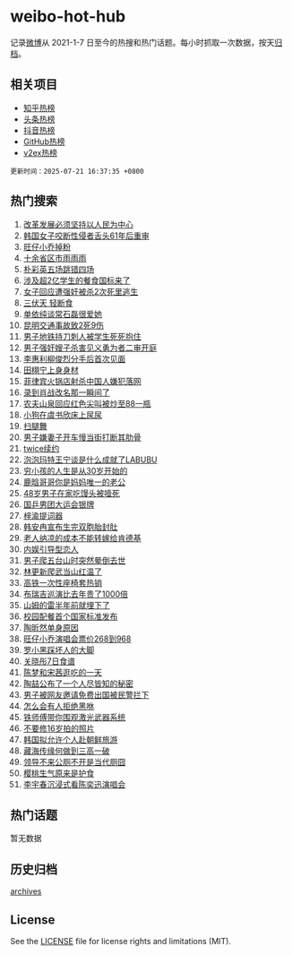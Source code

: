 # weibo-hot-hub

记录[微博](https://www.weibo.com)从 2021-1-7 日至今的热搜和热门话题。每小时抓取一次数据，按天[归档](archives)。

## 相关项目

- [知乎热榜](https://github.com/snaildev/zhihu-hot-hub)
- [头条热榜](https://github.com/snaildev/toutiao-hot-hub)
- [抖音热榜](https://github.com/snaildev/douyin-hot-hub)
- [GitHub热榜](https://github.com/snaildev/github-hot-hub)
- [v2ex热榜](https://github.com/snaildev/v2ex-hot-hub)


`更新时间：2025-07-21 16:37:35 +0800`

## 热门搜索

1. [改革发展必须坚持以人民为中心](https://m.weibo.cn/search?containerid=100103type%3D1%26t%3D10%26q%3D%23%E6%94%B9%E9%9D%A9%E5%8F%91%E5%B1%95%E5%BF%85%E9%A1%BB%E5%9D%9A%E6%8C%81%E4%BB%A5%E4%BA%BA%E6%B0%91%E4%B8%BA%E4%B8%AD%E5%BF%83%23&stream_entry_id=51&isnewpage=1&extparam=seat%3D1%26stream_entry_id%3D51%26c_type%3D51%26pos%3D0%26cate%3D10103%26q%3D%2523%25E6%2594%25B9%25E9%259D%25A9%25E5%258F%2591%25E5%25B1%2595%25E5%25BF%2585%25E9%25A1%25BB%25E5%259D%259A%25E6%258C%2581%25E4%25BB%25A5%25E4%25BA%25BA%25E6%25B0%2591%25E4%25B8%25BA%25E4%25B8%25AD%25E5%25BF%2583%2523%26filter_type%3Drealtimehot%26dgr%3D0%26display_time%3D1753087053%26pre_seqid%3D1753087053714011858369)
1. [韩国女子咬断性侵者舌头61年后重审](https://m.weibo.cn/search?containerid=100103type%3D1%26t%3D10%26q%3D%23%E9%9F%A9%E5%9B%BD%E5%A5%B3%E5%AD%90%E5%92%AC%E6%96%AD%E6%80%A7%E4%BE%B5%E8%80%85%E8%88%8C%E5%A4%B461%E5%B9%B4%E5%90%8E%E9%87%8D%E5%AE%A1%23&stream_entry_id=31&isnewpage=1&extparam=seat%3D1%26stream_entry_id%3D31%26band_rank%3D1%26flag%3D0%26filter_type%3Drealtimehot%26lcate%3D5001%26pos%3D0%26c_type%3D31%26cate%3D5001%26q%3D%2523%25E9%259F%25A9%25E5%259B%25BD%25E5%25A5%25B3%25E5%25AD%2590%25E5%2592%25AC%25E6%2596%25AD%25E6%2580%25A7%25E4%25BE%25B5%25E8%2580%2585%25E8%2588%258C%25E5%25A4%25B461%25E5%25B9%25B4%25E5%2590%258E%25E9%2587%258D%25E5%25AE%25A1%2523%26realpos%3D1%26dgr%3D0%26display_time%3D1753087053%26pre_seqid%3D1753087053714011858369)
1. [旺仔小乔掉粉](https://m.weibo.cn/search?containerid=100103type%3D1%26t%3D10%26q%3D%23%E6%97%BA%E4%BB%94%E5%B0%8F%E4%B9%94%E6%8E%89%E7%B2%89%23&stream_entry_id=31&isnewpage=1&extparam=seat%3D1%26stream_entry_id%3D31%26band_rank%3D2%26flag%3D1%26filter_type%3Drealtimehot%26lcate%3D5001%26pos%3D1%26c_type%3D31%26cate%3D5001%26q%3D%2523%25E6%2597%25BA%25E4%25BB%2594%25E5%25B0%258F%25E4%25B9%2594%25E6%258E%2589%25E7%25B2%2589%2523%26realpos%3D2%26dgr%3D0%26display_time%3D1753087053%26pre_seqid%3D1753087053714011858369)
1. [十余省区市雨雨雨](https://m.weibo.cn/search?containerid=100103type%3D1%26t%3D10%26q%3D%23%E5%8D%81%E4%BD%99%E7%9C%81%E5%8C%BA%E5%B8%82%E9%9B%A8%E9%9B%A8%E9%9B%A8%23&stream_entry_id=31&isnewpage=1&extparam=seat%3D1%26stream_entry_id%3D31%26band_rank%3D3%26flag%3D0%26filter_type%3Drealtimehot%26lcate%3D5001%26pos%3D2%26c_type%3D31%26cate%3D5001%26q%3D%2523%25E5%258D%2581%25E4%25BD%2599%25E7%259C%2581%25E5%258C%25BA%25E5%25B8%2582%25E9%259B%25A8%25E9%259B%25A8%25E9%259B%25A8%2523%26realpos%3D3%26dgr%3D0%26display_time%3D1753087053%26pre_seqid%3D1753087053714011858369)
1. [朴彩英五场跳错四场](https://m.weibo.cn/search?containerid=100103type%3D1%26t%3D10%26q%3D%E6%9C%B4%E5%BD%A9%E8%8B%B1%E4%BA%94%E5%9C%BA%E8%B7%B3%E9%94%99%E5%9B%9B%E5%9C%BA&stream_entry_id=31&isnewpage=1&extparam=seat%3D1%26stream_entry_id%3D31%26band_rank%3D4%26flag%3D1%26filter_type%3Drealtimehot%26lcate%3D5001%26pos%3D3%26c_type%3D31%26cate%3D5001%26q%3D%25E6%259C%25B4%25E5%25BD%25A9%25E8%258B%25B1%25E4%25BA%2594%25E5%259C%25BA%25E8%25B7%25B3%25E9%2594%2599%25E5%259B%259B%25E5%259C%25BA%26realpos%3D4%26dgr%3D0%26display_time%3D1753087053%26pre_seqid%3D1753087053714011858369)
1. [涉及超2亿学生的餐食国标来了](https://m.weibo.cn/search?containerid=100103type%3D1%26t%3D10%26q%3D%23%E6%B6%89%E5%8F%8A%E8%B6%852%E4%BA%BF%E5%AD%A6%E7%94%9F%E7%9A%84%E9%A4%90%E9%A3%9F%E5%9B%BD%E6%A0%87%E6%9D%A5%E4%BA%86%23&stream_entry_id=31&isnewpage=1&extparam=seat%3D1%26stream_entry_id%3D31%26band_rank%3D5%26flag%3D1%26filter_type%3Drealtimehot%26lcate%3D5001%26pos%3D4%26c_type%3D31%26cate%3D5001%26q%3D%2523%25E6%25B6%2589%25E5%258F%258A%25E8%25B6%25852%25E4%25BA%25BF%25E5%25AD%25A6%25E7%2594%259F%25E7%259A%2584%25E9%25A4%2590%25E9%25A3%259F%25E5%259B%25BD%25E6%25A0%2587%25E6%259D%25A5%25E4%25BA%2586%2523%26realpos%3D5%26dgr%3D0%26display_time%3D1753087053%26pre_seqid%3D1753087053714011858369)
1. [女子回应遭强奸被杀2次死里逃生](https://m.weibo.cn/search?containerid=100103type%3D1%26t%3D10%26q%3D%23%E5%A5%B3%E5%AD%90%E5%9B%9E%E5%BA%94%E9%81%AD%E5%BC%BA%E5%A5%B8%E8%A2%AB%E6%9D%802%E6%AC%A1%E6%AD%BB%E9%87%8C%E9%80%83%E7%94%9F%23&stream_entry_id=31&isnewpage=1&extparam=seat%3D1%26stream_entry_id%3D31%26band_rank%3D6%26flag%3D2%26filter_type%3Drealtimehot%26lcate%3D5001%26pos%3D5%26c_type%3D31%26cate%3D5001%26q%3D%2523%25E5%25A5%25B3%25E5%25AD%2590%25E5%259B%259E%25E5%25BA%2594%25E9%2581%25AD%25E5%25BC%25BA%25E5%25A5%25B8%25E8%25A2%25AB%25E6%259D%25802%25E6%25AC%25A1%25E6%25AD%25BB%25E9%2587%258C%25E9%2580%2583%25E7%2594%259F%2523%26realpos%3D6%26dgr%3D0%26display_time%3D1753087053%26pre_seqid%3D1753087053714011858369)
1. [三伏天 轻断食](https://m.weibo.cn/search?containerid=100103type%3D1%26t%3D10%26q%3D%E4%B8%89%E4%BC%8F%E5%A4%A9+%E8%BD%BB%E6%96%AD%E9%A3%9F&stream_entry_id=31&isnewpage=1&extparam=seat%3D1%26stream_entry_id%3D31%26band_rank%3D7%26flag%3D0%26filter_type%3Drealtimehot%26lcate%3D5001%26pos%3D6%26c_type%3D31%26cate%3D5001%26q%3D%25E4%25B8%2589%25E4%25BC%258F%25E5%25A4%25A9%2520%25E8%25BD%25BB%25E6%2596%25AD%25E9%25A3%259F%26realpos%3D7%26dgr%3D0%26display_time%3D1753087053%26pre_seqid%3D1753087053714011858369)
1. [单依纯谈常石磊很爱她](https://m.weibo.cn/search?containerid=100103type%3D1%26t%3D10%26q%3D%23%E5%8D%95%E4%BE%9D%E7%BA%AF%E8%B0%88%E5%B8%B8%E7%9F%B3%E7%A3%8A%E5%BE%88%E7%88%B1%E5%A5%B9%23&stream_entry_id=31&isnewpage=1&extparam=seat%3D1%26stream_entry_id%3D31%26band_rank%3D8%26flag%3D1%26filter_type%3Drealtimehot%26lcate%3D5001%26pos%3D7%26c_type%3D31%26cate%3D5001%26q%3D%2523%25E5%258D%2595%25E4%25BE%259D%25E7%25BA%25AF%25E8%25B0%2588%25E5%25B8%25B8%25E7%259F%25B3%25E7%25A3%258A%25E5%25BE%2588%25E7%2588%25B1%25E5%25A5%25B9%2523%26realpos%3D8%26dgr%3D0%26display_time%3D1753087053%26pre_seqid%3D1753087053714011858369)
1. [昆明交通事故致2死9伤](https://m.weibo.cn/search?containerid=100103type%3D1%26t%3D10%26q%3D%23%E6%98%86%E6%98%8E%E4%BA%A4%E9%80%9A%E4%BA%8B%E6%95%85%E8%87%B42%E6%AD%BB9%E4%BC%A4%23&stream_entry_id=31&isnewpage=1&extparam=seat%3D1%26stream_entry_id%3D31%26band_rank%3D9%26flag%3D0%26filter_type%3Drealtimehot%26lcate%3D5001%26pos%3D8%26c_type%3D31%26cate%3D5001%26q%3D%2523%25E6%2598%2586%25E6%2598%258E%25E4%25BA%25A4%25E9%2580%259A%25E4%25BA%258B%25E6%2595%2585%25E8%2587%25B42%25E6%25AD%25BB9%25E4%25BC%25A4%2523%26realpos%3D9%26dgr%3D0%26display_time%3D1753087053%26pre_seqid%3D1753087053714011858369)
1. [男子地铁持刀刺人被学生死死抱住](https://m.weibo.cn/search?containerid=100103type%3D1%26t%3D10%26q%3D%23%E7%94%B7%E5%AD%90%E5%9C%B0%E9%93%81%E6%8C%81%E5%88%80%E5%88%BA%E4%BA%BA%E8%A2%AB%E5%AD%A6%E7%94%9F%E6%AD%BB%E6%AD%BB%E6%8A%B1%E4%BD%8F%23&stream_entry_id=31&isnewpage=1&extparam=seat%3D1%26stream_entry_id%3D31%26band_rank%3D10%26flag%3D32768%26filter_type%3Drealtimehot%26lcate%3D5001%26pos%3D9%26c_type%3D31%26cate%3D5001%26q%3D%2523%25E7%2594%25B7%25E5%25AD%2590%25E5%259C%25B0%25E9%2593%2581%25E6%258C%2581%25E5%2588%2580%25E5%2588%25BA%25E4%25BA%25BA%25E8%25A2%25AB%25E5%25AD%25A6%25E7%2594%259F%25E6%25AD%25BB%25E6%25AD%25BB%25E6%258A%25B1%25E4%25BD%258F%2523%26realpos%3D10%26dgr%3D0%26display_time%3D1753087053%26pre_seqid%3D1753087053714011858369)
1. [男子强奸嫂子杀害见义勇为者二审开庭](https://m.weibo.cn/search?containerid=100103type%3D1%26t%3D10%26q%3D%23%E7%94%B7%E5%AD%90%E5%BC%BA%E5%A5%B8%E5%AB%82%E5%AD%90%E6%9D%80%E5%AE%B3%E8%A7%81%E4%B9%89%E5%8B%87%E4%B8%BA%E8%80%85%E4%BA%8C%E5%AE%A1%E5%BC%80%E5%BA%AD%23&stream_entry_id=31&isnewpage=1&extparam=seat%3D1%26stream_entry_id%3D31%26band_rank%3D11%26flag%3D1%26filter_type%3Drealtimehot%26lcate%3D5001%26pos%3D10%26c_type%3D31%26cate%3D5001%26q%3D%2523%25E7%2594%25B7%25E5%25AD%2590%25E5%25BC%25BA%25E5%25A5%25B8%25E5%25AB%2582%25E5%25AD%2590%25E6%259D%2580%25E5%25AE%25B3%25E8%25A7%2581%25E4%25B9%2589%25E5%258B%2587%25E4%25B8%25BA%25E8%2580%2585%25E4%25BA%258C%25E5%25AE%25A1%25E5%25BC%2580%25E5%25BA%25AD%2523%26realpos%3D11%26dgr%3D0%26display_time%3D1753087053%26pre_seqid%3D1753087053714011858369)
1. [李惠利柳俊烈分手后首次见面](https://m.weibo.cn/search?containerid=100103type%3D1%26t%3D10%26q%3D%23%E6%9D%8E%E6%83%A0%E5%88%A9%E6%9F%B3%E4%BF%8A%E7%83%88%E5%88%86%E6%89%8B%E5%90%8E%E9%A6%96%E6%AC%A1%E8%A7%81%E9%9D%A2%23&stream_entry_id=31&isnewpage=1&extparam=seat%3D1%26stream_entry_id%3D31%26band_rank%3D12%26flag%3D2%26filter_type%3Drealtimehot%26lcate%3D5001%26pos%3D11%26c_type%3D31%26cate%3D5001%26q%3D%2523%25E6%259D%258E%25E6%2583%25A0%25E5%2588%25A9%25E6%259F%25B3%25E4%25BF%258A%25E7%2583%2588%25E5%2588%2586%25E6%2589%258B%25E5%2590%258E%25E9%25A6%2596%25E6%25AC%25A1%25E8%25A7%2581%25E9%259D%25A2%2523%26realpos%3D12%26dgr%3D0%26display_time%3D1753087053%26pre_seqid%3D1753087053714011858369)
1. [田栩宁上身身材](https://m.weibo.cn/search?containerid=100103type%3D1%26t%3D10%26q%3D%23%E7%94%B0%E6%A0%A9%E5%AE%81%E4%B8%8A%E8%BA%AB%E8%BA%AB%E6%9D%90%23&stream_entry_id=31&isnewpage=1&extparam=seat%3D1%26stream_entry_id%3D31%26band_rank%3D13%26flag%3D0%26filter_type%3Drealtimehot%26lcate%3D5001%26pos%3D12%26c_type%3D31%26cate%3D5001%26q%3D%2523%25E7%2594%25B0%25E6%25A0%25A9%25E5%25AE%2581%25E4%25B8%258A%25E8%25BA%25AB%25E8%25BA%25AB%25E6%259D%2590%2523%26realpos%3D13%26dgr%3D0%26display_time%3D1753087053%26pre_seqid%3D1753087053714011858369)
1. [菲律宾火锅店射杀中国人嫌犯落网](https://m.weibo.cn/search?containerid=100103type%3D1%26t%3D10%26q%3D%23%E8%8F%B2%E5%BE%8B%E5%AE%BE%E7%81%AB%E9%94%85%E5%BA%97%E5%B0%84%E6%9D%80%E4%B8%AD%E5%9B%BD%E4%BA%BA%E5%AB%8C%E7%8A%AF%E8%90%BD%E7%BD%91%23&stream_entry_id=31&isnewpage=1&extparam=seat%3D1%26stream_entry_id%3D31%26band_rank%3D14%26flag%3D1%26filter_type%3Drealtimehot%26lcate%3D5001%26pos%3D13%26c_type%3D31%26cate%3D5001%26q%3D%2523%25E8%258F%25B2%25E5%25BE%258B%25E5%25AE%25BE%25E7%2581%25AB%25E9%2594%2585%25E5%25BA%2597%25E5%25B0%2584%25E6%259D%2580%25E4%25B8%25AD%25E5%259B%25BD%25E4%25BA%25BA%25E5%25AB%258C%25E7%258A%25AF%25E8%2590%25BD%25E7%25BD%2591%2523%26realpos%3D14%26dgr%3D0%26display_time%3D1753087053%26pre_seqid%3D1753087053714011858369)
1. [录到肖战改名那一瞬间了](https://m.weibo.cn/search?containerid=100103type%3D1%26t%3D10%26q%3D%E5%BD%95%E5%88%B0%E8%82%96%E6%88%98%E6%94%B9%E5%90%8D%E9%82%A3%E4%B8%80%E7%9E%AC%E9%97%B4%E4%BA%86&stream_entry_id=31&isnewpage=1&extparam=seat%3D1%26stream_entry_id%3D31%26band_rank%3D15%26flag%3D0%26filter_type%3Drealtimehot%26lcate%3D5001%26pos%3D14%26c_type%3D31%26cate%3D5001%26q%3D%25E5%25BD%2595%25E5%2588%25B0%25E8%2582%2596%25E6%2588%2598%25E6%2594%25B9%25E5%2590%258D%25E9%2582%25A3%25E4%25B8%2580%25E7%259E%25AC%25E9%2597%25B4%25E4%25BA%2586%26realpos%3D15%26dgr%3D0%26display_time%3D1753087053%26pre_seqid%3D1753087053714011858369)
1. [农夫山泉回应红色尖叫被炒至88一瓶](https://m.weibo.cn/search?containerid=100103type%3D1%26t%3D10%26q%3D%23%E5%86%9C%E5%A4%AB%E5%B1%B1%E6%B3%89%E5%9B%9E%E5%BA%94%E7%BA%A2%E8%89%B2%E5%B0%96%E5%8F%AB%E8%A2%AB%E7%82%92%E8%87%B388%E4%B8%80%E7%93%B6%23&stream_entry_id=31&isnewpage=1&extparam=seat%3D1%26stream_entry_id%3D31%26band_rank%3D16%26flag%3D1%26filter_type%3Drealtimehot%26lcate%3D5001%26pos%3D15%26c_type%3D31%26cate%3D5001%26q%3D%2523%25E5%2586%259C%25E5%25A4%25AB%25E5%25B1%25B1%25E6%25B3%2589%25E5%259B%259E%25E5%25BA%2594%25E7%25BA%25A2%25E8%2589%25B2%25E5%25B0%2596%25E5%258F%25AB%25E8%25A2%25AB%25E7%2582%2592%25E8%2587%25B388%25E4%25B8%2580%25E7%2593%25B6%2523%26realpos%3D16%26dgr%3D0%26display_time%3D1753087053%26pre_seqid%3D1753087053714011858369)
1. [小狗在虞书欣床上尿尿](https://m.weibo.cn/search?containerid=100103type%3D1%26t%3D10%26q%3D%E5%B0%8F%E7%8B%97%E5%9C%A8%E8%99%9E%E4%B9%A6%E6%AC%A3%E5%BA%8A%E4%B8%8A%E5%B0%BF%E5%B0%BF&stream_entry_id=31&isnewpage=1&extparam=seat%3D1%26stream_entry_id%3D31%26band_rank%3D17%26flag%3D1%26filter_type%3Drealtimehot%26lcate%3D5001%26pos%3D16%26c_type%3D31%26cate%3D5001%26q%3D%25E5%25B0%258F%25E7%258B%2597%25E5%259C%25A8%25E8%2599%259E%25E4%25B9%25A6%25E6%25AC%25A3%25E5%25BA%258A%25E4%25B8%258A%25E5%25B0%25BF%25E5%25B0%25BF%26realpos%3D17%26dgr%3D0%26display_time%3D1753087053%26pre_seqid%3D1753087053714011858369)
1. [扫腿舞](https://m.weibo.cn/search?containerid=100103type%3D1%26t%3D10%26q%3D%E6%89%AB%E8%85%BF%E8%88%9E&stream_entry_id=31&isnewpage=1&extparam=seat%3D1%26stream_entry_id%3D31%26band_rank%3D18%26flag%3D0%26filter_type%3Drealtimehot%26lcate%3D5001%26pos%3D17%26c_type%3D31%26cate%3D5001%26q%3D%25E6%2589%25AB%25E8%2585%25BF%25E8%2588%259E%26realpos%3D18%26dgr%3D0%26display_time%3D1753087053%26pre_seqid%3D1753087053714011858369)
1. [男子嫌妻子开车慢当街打断其肋骨](https://m.weibo.cn/search?containerid=100103type%3D1%26t%3D10%26q%3D%23%E7%94%B7%E5%AD%90%E5%AB%8C%E5%A6%BB%E5%AD%90%E5%BC%80%E8%BD%A6%E6%85%A2%E5%BD%93%E8%A1%97%E6%89%93%E6%96%AD%E5%85%B6%E8%82%8B%E9%AA%A8%23&stream_entry_id=31&isnewpage=1&extparam=seat%3D1%26stream_entry_id%3D31%26band_rank%3D19%26flag%3D0%26filter_type%3Drealtimehot%26lcate%3D5001%26pos%3D18%26c_type%3D31%26cate%3D5001%26q%3D%2523%25E7%2594%25B7%25E5%25AD%2590%25E5%25AB%258C%25E5%25A6%25BB%25E5%25AD%2590%25E5%25BC%2580%25E8%25BD%25A6%25E6%2585%25A2%25E5%25BD%2593%25E8%25A1%2597%25E6%2589%2593%25E6%2596%25AD%25E5%2585%25B6%25E8%2582%258B%25E9%25AA%25A8%2523%26realpos%3D19%26dgr%3D0%26display_time%3D1753087053%26pre_seqid%3D1753087053714011858369)
1. [twice续约](https://m.weibo.cn/search?containerid=100103type%3D1%26t%3D10%26q%3Dtwice%E7%BB%AD%E7%BA%A6&stream_entry_id=31&isnewpage=1&extparam=seat%3D1%26stream_entry_id%3D31%26band_rank%3D20%26flag%3D1%26filter_type%3Drealtimehot%26lcate%3D5001%26pos%3D19%26c_type%3D31%26cate%3D5001%26q%3Dtwice%25E7%25BB%25AD%25E7%25BA%25A6%26realpos%3D20%26dgr%3D0%26display_time%3D1753087053%26pre_seqid%3D1753087053714011858369)
1. [泡泡玛特王宁谈是什么成就了LABUBU](https://m.weibo.cn/search?containerid=100103type%3D1%26t%3D10%26q%3D%23%E6%B3%A1%E6%B3%A1%E7%8E%9B%E7%89%B9%E7%8E%8B%E5%AE%81%E8%B0%88%E6%98%AF%E4%BB%80%E4%B9%88%E6%88%90%E5%B0%B1%E4%BA%86LABUBU%23&stream_entry_id=31&isnewpage=1&extparam=seat%3D1%26stream_entry_id%3D31%26band_rank%3D21%26flag%3D1%26filter_type%3Drealtimehot%26lcate%3D5001%26pos%3D20%26c_type%3D31%26cate%3D5001%26q%3D%2523%25E6%25B3%25A1%25E6%25B3%25A1%25E7%258E%259B%25E7%2589%25B9%25E7%258E%258B%25E5%25AE%2581%25E8%25B0%2588%25E6%2598%25AF%25E4%25BB%2580%25E4%25B9%2588%25E6%2588%2590%25E5%25B0%25B1%25E4%25BA%2586LABUBU%2523%26realpos%3D21%26dgr%3D0%26display_time%3D1753087053%26pre_seqid%3D1753087053714011858369)
1. [穷小孩的人生是从30岁开始的](https://m.weibo.cn/search?containerid=100103type%3D1%26t%3D10%26q%3D%E7%A9%B7%E5%B0%8F%E5%AD%A9%E7%9A%84%E4%BA%BA%E7%94%9F%E6%98%AF%E4%BB%8E30%E5%B2%81%E5%BC%80%E5%A7%8B%E7%9A%84&stream_entry_id=31&isnewpage=1&extparam=seat%3D1%26stream_entry_id%3D31%26band_rank%3D22%26flag%3D1%26filter_type%3Drealtimehot%26lcate%3D5001%26pos%3D21%26c_type%3D31%26cate%3D5001%26q%3D%25E7%25A9%25B7%25E5%25B0%258F%25E5%25AD%25A9%25E7%259A%2584%25E4%25BA%25BA%25E7%2594%259F%25E6%2598%25AF%25E4%25BB%258E30%25E5%25B2%2581%25E5%25BC%2580%25E5%25A7%258B%25E7%259A%2584%26realpos%3D22%26dgr%3D0%26display_time%3D1753087053%26pre_seqid%3D1753087053714011858369)
1. [鹿晗哥哥你是妈妈唯一的老公](https://m.weibo.cn/search?containerid=100103type%3D1%26t%3D10%26q%3D%E9%B9%BF%E6%99%97%E5%93%A5%E5%93%A5%E4%BD%A0%E6%98%AF%E5%A6%88%E5%A6%88%E5%94%AF%E4%B8%80%E7%9A%84%E8%80%81%E5%85%AC&stream_entry_id=31&isnewpage=1&extparam=seat%3D1%26stream_entry_id%3D31%26band_rank%3D23%26flag%3D1%26filter_type%3Drealtimehot%26lcate%3D5001%26pos%3D22%26c_type%3D31%26cate%3D5001%26q%3D%25E9%25B9%25BF%25E6%2599%2597%25E5%2593%25A5%25E5%2593%25A5%25E4%25BD%25A0%25E6%2598%25AF%25E5%25A6%2588%25E5%25A6%2588%25E5%2594%25AF%25E4%25B8%2580%25E7%259A%2584%25E8%2580%2581%25E5%2585%25AC%26realpos%3D23%26dgr%3D0%26display_time%3D1753087053%26pre_seqid%3D1753087053714011858369)
1. [48岁男子在家吃馒头被噎死](https://m.weibo.cn/search?containerid=100103type%3D1%26t%3D10%26q%3D%2348%E5%B2%81%E7%94%B7%E5%AD%90%E5%9C%A8%E5%AE%B6%E5%90%83%E9%A6%92%E5%A4%B4%E8%A2%AB%E5%99%8E%E6%AD%BB%23&stream_entry_id=31&isnewpage=1&extparam=seat%3D1%26stream_entry_id%3D31%26band_rank%3D24%26flag%3D1%26filter_type%3Drealtimehot%26lcate%3D5001%26pos%3D23%26c_type%3D31%26cate%3D5001%26q%3D%252348%25E5%25B2%2581%25E7%2594%25B7%25E5%25AD%2590%25E5%259C%25A8%25E5%25AE%25B6%25E5%2590%2583%25E9%25A6%2592%25E5%25A4%25B4%25E8%25A2%25AB%25E5%2599%258E%25E6%25AD%25BB%2523%26realpos%3D24%26dgr%3D0%26display_time%3D1753087053%26pre_seqid%3D1753087053714011858369)
1. [国乒男团大运会银牌](https://m.weibo.cn/search?containerid=100103type%3D1%26t%3D10%26q%3D%23%E5%9B%BD%E4%B9%92%E7%94%B7%E5%9B%A2%E5%A4%A7%E8%BF%90%E4%BC%9A%E9%93%B6%E7%89%8C%23&stream_entry_id=31&isnewpage=1&extparam=seat%3D1%26stream_entry_id%3D31%26band_rank%3D25%26flag%3D1%26filter_type%3Drealtimehot%26lcate%3D5001%26pos%3D24%26c_type%3D31%26cate%3D5001%26q%3D%2523%25E5%259B%25BD%25E4%25B9%2592%25E7%2594%25B7%25E5%259B%25A2%25E5%25A4%25A7%25E8%25BF%2590%25E4%25BC%259A%25E9%2593%25B6%25E7%2589%258C%2523%26realpos%3D25%26dgr%3D0%26display_time%3D1753087053%26pre_seqid%3D1753087053714011858369)
1. [梓渝提词器](https://m.weibo.cn/search?containerid=100103type%3D1%26t%3D10%26q%3D%23%E6%A2%93%E6%B8%9D%E6%8F%90%E8%AF%8D%E5%99%A8%23&stream_entry_id=31&isnewpage=1&extparam=seat%3D1%26stream_entry_id%3D31%26band_rank%3D26%26flag%3D1%26filter_type%3Drealtimehot%26lcate%3D5001%26pos%3D25%26c_type%3D31%26cate%3D5001%26q%3D%2523%25E6%25A2%2593%25E6%25B8%259D%25E6%258F%2590%25E8%25AF%258D%25E5%2599%25A8%2523%26realpos%3D26%26dgr%3D0%26display_time%3D1753087053%26pre_seqid%3D1753087053714011858369)
1. [韩安冉宣布生完双胞胎封肚](https://m.weibo.cn/search?containerid=100103type%3D1%26t%3D10%26q%3D%23%E9%9F%A9%E5%AE%89%E5%86%89%E5%AE%A3%E5%B8%83%E7%94%9F%E5%AE%8C%E5%8F%8C%E8%83%9E%E8%83%8E%E5%B0%81%E8%82%9A%23&stream_entry_id=31&isnewpage=1&extparam=seat%3D1%26stream_entry_id%3D31%26band_rank%3D27%26flag%3D0%26filter_type%3Drealtimehot%26lcate%3D5001%26pos%3D26%26c_type%3D31%26cate%3D5001%26q%3D%2523%25E9%259F%25A9%25E5%25AE%2589%25E5%2586%2589%25E5%25AE%25A3%25E5%25B8%2583%25E7%2594%259F%25E5%25AE%258C%25E5%258F%258C%25E8%2583%259E%25E8%2583%258E%25E5%25B0%2581%25E8%2582%259A%2523%26realpos%3D27%26dgr%3D0%26display_time%3D1753087053%26pre_seqid%3D1753087053714011858369)
1. [老人纳凉的成本不能转嫁给肯德基](https://m.weibo.cn/search?containerid=100103type%3D1%26t%3D10%26q%3D%23%E8%80%81%E4%BA%BA%E7%BA%B3%E5%87%89%E7%9A%84%E6%88%90%E6%9C%AC%E4%B8%8D%E8%83%BD%E8%BD%AC%E5%AB%81%E7%BB%99%E8%82%AF%E5%BE%B7%E5%9F%BA%23&stream_entry_id=31&isnewpage=1&extparam=seat%3D1%26stream_entry_id%3D31%26band_rank%3D28%26flag%3D0%26filter_type%3Drealtimehot%26lcate%3D5001%26pos%3D27%26c_type%3D31%26cate%3D5001%26q%3D%2523%25E8%2580%2581%25E4%25BA%25BA%25E7%25BA%25B3%25E5%2587%2589%25E7%259A%2584%25E6%2588%2590%25E6%259C%25AC%25E4%25B8%258D%25E8%2583%25BD%25E8%25BD%25AC%25E5%25AB%2581%25E7%25BB%2599%25E8%2582%25AF%25E5%25BE%25B7%25E5%259F%25BA%2523%26realpos%3D28%26dgr%3D0%26display_time%3D1753087053%26pre_seqid%3D1753087053714011858369)
1. [内娱引导型恋人](https://m.weibo.cn/search?containerid=100103type%3D1%26t%3D10%26q%3D%E5%86%85%E5%A8%B1%E5%BC%95%E5%AF%BC%E5%9E%8B%E6%81%8B%E4%BA%BA&stream_entry_id=31&isnewpage=1&extparam=seat%3D1%26stream_entry_id%3D31%26band_rank%3D29%26flag%3D1%26filter_type%3Drealtimehot%26lcate%3D5001%26pos%3D28%26c_type%3D31%26cate%3D5001%26q%3D%25E5%2586%2585%25E5%25A8%25B1%25E5%25BC%2595%25E5%25AF%25BC%25E5%259E%258B%25E6%2581%258B%25E4%25BA%25BA%26realpos%3D29%26dgr%3D0%26display_time%3D1753087053%26pre_seqid%3D1753087053714011858369)
1. [男子爬五台山时突然晕倒去世](https://m.weibo.cn/search?containerid=100103type%3D1%26t%3D10%26q%3D%23%E7%94%B7%E5%AD%90%E7%88%AC%E4%BA%94%E5%8F%B0%E5%B1%B1%E6%97%B6%E7%AA%81%E7%84%B6%E6%99%95%E5%80%92%E5%8E%BB%E4%B8%96%23&stream_entry_id=31&isnewpage=1&extparam=seat%3D1%26stream_entry_id%3D31%26band_rank%3D30%26flag%3D1%26filter_type%3Drealtimehot%26lcate%3D5001%26pos%3D29%26c_type%3D31%26cate%3D5001%26q%3D%2523%25E7%2594%25B7%25E5%25AD%2590%25E7%2588%25AC%25E4%25BA%2594%25E5%258F%25B0%25E5%25B1%25B1%25E6%2597%25B6%25E7%25AA%2581%25E7%2584%25B6%25E6%2599%2595%25E5%2580%2592%25E5%258E%25BB%25E4%25B8%2596%2523%26realpos%3D30%26dgr%3D0%26display_time%3D1753087053%26pre_seqid%3D1753087053714011858369)
1. [林更新爬武当山红温了](https://m.weibo.cn/search?containerid=100103type%3D1%26t%3D10%26q%3D%23%E6%9E%97%E6%9B%B4%E6%96%B0%E7%88%AC%E6%AD%A6%E5%BD%93%E5%B1%B1%E7%BA%A2%E6%B8%A9%E4%BA%86%23&stream_entry_id=31&isnewpage=1&extparam=seat%3D1%26stream_entry_id%3D31%26band_rank%3D31%26flag%3D0%26filter_type%3Drealtimehot%26lcate%3D5001%26pos%3D30%26c_type%3D31%26cate%3D5001%26q%3D%2523%25E6%259E%2597%25E6%259B%25B4%25E6%2596%25B0%25E7%2588%25AC%25E6%25AD%25A6%25E5%25BD%2593%25E5%25B1%25B1%25E7%25BA%25A2%25E6%25B8%25A9%25E4%25BA%2586%2523%26realpos%3D31%26dgr%3D0%26display_time%3D1753087053%26pre_seqid%3D1753087053714011858369)
1. [高铁一次性座椅套热销](https://m.weibo.cn/search?containerid=100103type%3D1%26t%3D10%26q%3D%23%E9%AB%98%E9%93%81%E4%B8%80%E6%AC%A1%E6%80%A7%E5%BA%A7%E6%A4%85%E5%A5%97%E7%83%AD%E9%94%80%23&stream_entry_id=31&isnewpage=1&extparam=seat%3D1%26stream_entry_id%3D31%26band_rank%3D32%26flag%3D0%26filter_type%3Drealtimehot%26lcate%3D5001%26pos%3D31%26c_type%3D31%26cate%3D5001%26q%3D%2523%25E9%25AB%2598%25E9%2593%2581%25E4%25B8%2580%25E6%25AC%25A1%25E6%2580%25A7%25E5%25BA%25A7%25E6%25A4%2585%25E5%25A5%2597%25E7%2583%25AD%25E9%2594%2580%2523%26realpos%3D32%26dgr%3D0%26display_time%3D1753087053%26pre_seqid%3D1753087053714011858369)
1. [布瑞吉巡演比去年贵了1000倍](https://m.weibo.cn/search?containerid=100103type%3D1%26t%3D10%26q%3D%E5%B8%83%E7%91%9E%E5%90%89%E5%B7%A1%E6%BC%94%E6%AF%94%E5%8E%BB%E5%B9%B4%E8%B4%B5%E4%BA%861000%E5%80%8D&stream_entry_id=31&isnewpage=1&extparam=seat%3D1%26stream_entry_id%3D31%26band_rank%3D33%26flag%3D1%26filter_type%3Drealtimehot%26lcate%3D5001%26pos%3D32%26c_type%3D31%26cate%3D5001%26q%3D%25E5%25B8%2583%25E7%2591%259E%25E5%2590%2589%25E5%25B7%25A1%25E6%25BC%2594%25E6%25AF%2594%25E5%258E%25BB%25E5%25B9%25B4%25E8%25B4%25B5%25E4%25BA%25861000%25E5%2580%258D%26realpos%3D33%26dgr%3D0%26display_time%3D1753087053%26pre_seqid%3D1753087053714011858369)
1. [山姆的雷半年前就埋下了](https://m.weibo.cn/search?containerid=100103type%3D1%26t%3D10%26q%3D%23%E5%B1%B1%E5%A7%86%E7%9A%84%E9%9B%B7%E5%8D%8A%E5%B9%B4%E5%89%8D%E5%B0%B1%E5%9F%8B%E4%B8%8B%E4%BA%86%23&stream_entry_id=31&isnewpage=1&extparam=seat%3D1%26stream_entry_id%3D31%26band_rank%3D34%26flag%3D1%26filter_type%3Drealtimehot%26lcate%3D5001%26pos%3D33%26c_type%3D31%26cate%3D5001%26q%3D%2523%25E5%25B1%25B1%25E5%25A7%2586%25E7%259A%2584%25E9%259B%25B7%25E5%258D%258A%25E5%25B9%25B4%25E5%2589%258D%25E5%25B0%25B1%25E5%259F%258B%25E4%25B8%258B%25E4%25BA%2586%2523%26realpos%3D34%26dgr%3D0%26display_time%3D1753087053%26pre_seqid%3D1753087053714011858369)
1. [校园配餐首个国家标准发布](https://m.weibo.cn/search?containerid=100103type%3D1%26t%3D10%26q%3D%23%E6%A0%A1%E5%9B%AD%E9%85%8D%E9%A4%90%E9%A6%96%E4%B8%AA%E5%9B%BD%E5%AE%B6%E6%A0%87%E5%87%86%E5%8F%91%E5%B8%83%23&stream_entry_id=31&isnewpage=1&extparam=seat%3D1%26stream_entry_id%3D31%26band_rank%3D35%26flag%3D1%26filter_type%3Drealtimehot%26lcate%3D5001%26pos%3D34%26c_type%3D31%26cate%3D5001%26q%3D%2523%25E6%25A0%25A1%25E5%259B%25AD%25E9%2585%258D%25E9%25A4%2590%25E9%25A6%2596%25E4%25B8%25AA%25E5%259B%25BD%25E5%25AE%25B6%25E6%25A0%2587%25E5%2587%2586%25E5%258F%2591%25E5%25B8%2583%2523%26realpos%3D35%26dgr%3D0%26display_time%3D1753087053%26pre_seqid%3D1753087053714011858369)
1. [陶昕然单身原因](https://m.weibo.cn/search?containerid=100103type%3D1%26t%3D10%26q%3D%E9%99%B6%E6%98%95%E7%84%B6%E5%8D%95%E8%BA%AB%E5%8E%9F%E5%9B%A0&stream_entry_id=31&isnewpage=1&extparam=seat%3D1%26stream_entry_id%3D31%26band_rank%3D36%26flag%3D0%26filter_type%3Drealtimehot%26lcate%3D5001%26pos%3D35%26c_type%3D31%26cate%3D5001%26q%3D%25E9%2599%25B6%25E6%2598%2595%25E7%2584%25B6%25E5%258D%2595%25E8%25BA%25AB%25E5%258E%259F%25E5%259B%25A0%26realpos%3D36%26dgr%3D0%26display_time%3D1753087053%26pre_seqid%3D1753087053714011858369)
1. [旺仔小乔演唱会票价268到968](https://m.weibo.cn/search?containerid=100103type%3D1%26t%3D10%26q%3D%23%E6%97%BA%E4%BB%94%E5%B0%8F%E4%B9%94%E6%BC%94%E5%94%B1%E4%BC%9A%E7%A5%A8%E4%BB%B7268%E5%88%B0968%23&stream_entry_id=31&isnewpage=1&extparam=seat%3D1%26stream_entry_id%3D31%26band_rank%3D37%26flag%3D1%26filter_type%3Drealtimehot%26lcate%3D5001%26pos%3D36%26c_type%3D31%26cate%3D5001%26q%3D%2523%25E6%2597%25BA%25E4%25BB%2594%25E5%25B0%258F%25E4%25B9%2594%25E6%25BC%2594%25E5%2594%25B1%25E4%25BC%259A%25E7%25A5%25A8%25E4%25BB%25B7268%25E5%2588%25B0968%2523%26realpos%3D37%26dgr%3D0%26display_time%3D1753087053%26pre_seqid%3D1753087053714011858369)
1. [罗小黑踩坏人的大脚](https://m.weibo.cn/search?containerid=100103type%3D1%26t%3D10%26q%3D%E7%BD%97%E5%B0%8F%E9%BB%91%E8%B8%A9%E5%9D%8F%E4%BA%BA%E7%9A%84%E5%A4%A7%E8%84%9A&stream_entry_id=31&isnewpage=1&extparam=seat%3D1%26stream_entry_id%3D31%26band_rank%3D38%26flag%3D1%26filter_type%3Drealtimehot%26lcate%3D5001%26pos%3D37%26c_type%3D31%26cate%3D5001%26q%3D%25E7%25BD%2597%25E5%25B0%258F%25E9%25BB%2591%25E8%25B8%25A9%25E5%259D%258F%25E4%25BA%25BA%25E7%259A%2584%25E5%25A4%25A7%25E8%2584%259A%26realpos%3D38%26dgr%3D0%26display_time%3D1753087053%26pre_seqid%3D1753087053714011858369)
1. [关晓彤7日食谱](https://m.weibo.cn/search?containerid=100103type%3D1%26t%3D10%26q%3D%23%E5%85%B3%E6%99%93%E5%BD%A47%E6%97%A5%E9%A3%9F%E8%B0%B1%23&stream_entry_id=31&isnewpage=1&extparam=seat%3D1%26stream_entry_id%3D31%26band_rank%3D39%26flag%3D1%26filter_type%3Drealtimehot%26lcate%3D5001%26pos%3D38%26c_type%3D31%26cate%3D5001%26q%3D%2523%25E5%2585%25B3%25E6%2599%2593%25E5%25BD%25A47%25E6%2597%25A5%25E9%25A3%259F%25E8%25B0%25B1%2523%26realpos%3D39%26dgr%3D0%26display_time%3D1753087053%26pre_seqid%3D1753087053714011858369)
1. [陈梦和宋茜逛吃的一天](https://m.weibo.cn/search?containerid=100103type%3D1%26t%3D10%26q%3D%23%E9%99%88%E6%A2%A6%E5%92%8C%E5%AE%8B%E8%8C%9C%E9%80%9B%E5%90%83%E7%9A%84%E4%B8%80%E5%A4%A9%23&stream_entry_id=31&isnewpage=1&extparam=seat%3D1%26stream_entry_id%3D31%26band_rank%3D40%26flag%3D1%26filter_type%3Drealtimehot%26lcate%3D5001%26pos%3D39%26c_type%3D31%26cate%3D5001%26q%3D%2523%25E9%2599%2588%25E6%25A2%25A6%25E5%2592%258C%25E5%25AE%258B%25E8%258C%259C%25E9%2580%259B%25E5%2590%2583%25E7%259A%2584%25E4%25B8%2580%25E5%25A4%25A9%2523%26realpos%3D40%26dgr%3D0%26display_time%3D1753087053%26pre_seqid%3D1753087053714011858369)
1. [陶喆公布了一个人尽皆知的秘密](https://m.weibo.cn/search?containerid=100103type%3D1%26t%3D10%26q%3D%E9%99%B6%E5%96%86%E5%85%AC%E5%B8%83%E4%BA%86%E4%B8%80%E4%B8%AA%E4%BA%BA%E5%B0%BD%E7%9A%86%E7%9F%A5%E7%9A%84%E7%A7%98%E5%AF%86&stream_entry_id=31&isnewpage=1&extparam=seat%3D1%26stream_entry_id%3D31%26band_rank%3D41%26flag%3D1%26filter_type%3Drealtimehot%26lcate%3D5001%26pos%3D40%26c_type%3D31%26cate%3D5001%26q%3D%25E9%2599%25B6%25E5%2596%2586%25E5%2585%25AC%25E5%25B8%2583%25E4%25BA%2586%25E4%25B8%2580%25E4%25B8%25AA%25E4%25BA%25BA%25E5%25B0%25BD%25E7%259A%2586%25E7%259F%25A5%25E7%259A%2584%25E7%25A7%2598%25E5%25AF%2586%26realpos%3D41%26dgr%3D0%26display_time%3D1753087053%26pre_seqid%3D1753087053714011858369)
1. [男子被网友邀请免费出国被民警拦下](https://m.weibo.cn/search?containerid=100103type%3D1%26t%3D10%26q%3D%23%E7%94%B7%E5%AD%90%E8%A2%AB%E7%BD%91%E5%8F%8B%E9%82%80%E8%AF%B7%E5%85%8D%E8%B4%B9%E5%87%BA%E5%9B%BD%E8%A2%AB%E6%B0%91%E8%AD%A6%E6%8B%A6%E4%B8%8B%23&stream_entry_id=31&isnewpage=1&extparam=seat%3D1%26stream_entry_id%3D31%26band_rank%3D42%26flag%3D1%26filter_type%3Drealtimehot%26lcate%3D5001%26pos%3D41%26c_type%3D31%26cate%3D5001%26q%3D%2523%25E7%2594%25B7%25E5%25AD%2590%25E8%25A2%25AB%25E7%25BD%2591%25E5%258F%258B%25E9%2582%2580%25E8%25AF%25B7%25E5%2585%258D%25E8%25B4%25B9%25E5%2587%25BA%25E5%259B%25BD%25E8%25A2%25AB%25E6%25B0%2591%25E8%25AD%25A6%25E6%258B%25A6%25E4%25B8%258B%2523%26realpos%3D42%26dgr%3D0%26display_time%3D1753087053%26pre_seqid%3D1753087053714011858369)
1. [怎么会有人拒绝黑咻](https://m.weibo.cn/search?containerid=100103type%3D1%26t%3D10%26q%3D%E6%80%8E%E4%B9%88%E4%BC%9A%E6%9C%89%E4%BA%BA%E6%8B%92%E7%BB%9D%E9%BB%91%E5%92%BB&stream_entry_id=31&isnewpage=1&extparam=seat%3D1%26stream_entry_id%3D31%26band_rank%3D43%26flag%3D1%26filter_type%3Drealtimehot%26lcate%3D5001%26pos%3D42%26c_type%3D31%26cate%3D5001%26q%3D%25E6%2580%258E%25E4%25B9%2588%25E4%25BC%259A%25E6%259C%2589%25E4%25BA%25BA%25E6%258B%2592%25E7%25BB%259D%25E9%25BB%2591%25E5%2592%25BB%26realpos%3D43%26dgr%3D0%26display_time%3D1753087053%26pre_seqid%3D1753087053714011858369)
1. [铁师傅带你围观激光武器系统](https://m.weibo.cn/search?containerid=100103type%3D1%26t%3D10%26q%3D%23%E9%93%81%E5%B8%88%E5%82%85%E5%B8%A6%E4%BD%A0%E5%9B%B4%E8%A7%82%E6%BF%80%E5%85%89%E6%AD%A6%E5%99%A8%E7%B3%BB%E7%BB%9F%23&stream_entry_id=31&isnewpage=1&extparam=seat%3D1%26stream_entry_id%3D31%26band_rank%3D44%26flag%3D1%26filter_type%3Drealtimehot%26lcate%3D5001%26pos%3D43%26c_type%3D31%26cate%3D5001%26q%3D%2523%25E9%2593%2581%25E5%25B8%2588%25E5%2582%2585%25E5%25B8%25A6%25E4%25BD%25A0%25E5%259B%25B4%25E8%25A7%2582%25E6%25BF%2580%25E5%2585%2589%25E6%25AD%25A6%25E5%2599%25A8%25E7%25B3%25BB%25E7%25BB%259F%2523%26realpos%3D44%26dgr%3D0%26display_time%3D1753087053%26pre_seqid%3D1753087053714011858369)
1. [不要修16岁拍的照片](https://m.weibo.cn/search?containerid=100103type%3D1%26t%3D10%26q%3D%E4%B8%8D%E8%A6%81%E4%BF%AE16%E5%B2%81%E6%8B%8D%E7%9A%84%E7%85%A7%E7%89%87&stream_entry_id=31&isnewpage=1&extparam=seat%3D1%26stream_entry_id%3D31%26band_rank%3D45%26flag%3D1%26filter_type%3Drealtimehot%26lcate%3D5001%26pos%3D44%26c_type%3D31%26cate%3D5001%26q%3D%25E4%25B8%258D%25E8%25A6%2581%25E4%25BF%25AE16%25E5%25B2%2581%25E6%258B%258D%25E7%259A%2584%25E7%2585%25A7%25E7%2589%2587%26realpos%3D45%26dgr%3D0%26display_time%3D1753087053%26pre_seqid%3D1753087053714011858369)
1. [韩国拟允许个人赴朝鲜旅游](https://m.weibo.cn/search?containerid=100103type%3D1%26t%3D10%26q%3D%23%E9%9F%A9%E5%9B%BD%E6%8B%9F%E5%85%81%E8%AE%B8%E4%B8%AA%E4%BA%BA%E8%B5%B4%E6%9C%9D%E9%B2%9C%E6%97%85%E6%B8%B8%23&stream_entry_id=31&isnewpage=1&extparam=seat%3D1%26stream_entry_id%3D31%26band_rank%3D46%26flag%3D1%26filter_type%3Drealtimehot%26lcate%3D5001%26pos%3D45%26c_type%3D31%26cate%3D5001%26q%3D%2523%25E9%259F%25A9%25E5%259B%25BD%25E6%258B%259F%25E5%2585%2581%25E8%25AE%25B8%25E4%25B8%25AA%25E4%25BA%25BA%25E8%25B5%25B4%25E6%259C%259D%25E9%25B2%259C%25E6%2597%2585%25E6%25B8%25B8%2523%26realpos%3D46%26dgr%3D0%26display_time%3D1753087053%26pre_seqid%3D1753087053714011858369)
1. [藏海传缘何做到三高一破](https://m.weibo.cn/search?containerid=100103type%3D1%26t%3D10%26q%3D%23%E8%97%8F%E6%B5%B7%E4%BC%A0%E7%BC%98%E4%BD%95%E5%81%9A%E5%88%B0%E4%B8%89%E9%AB%98%E4%B8%80%E7%A0%B4%23&stream_entry_id=31&isnewpage=1&extparam=seat%3D1%26stream_entry_id%3D31%26band_rank%3D47%26flag%3D1%26filter_type%3Drealtimehot%26lcate%3D5001%26pos%3D46%26c_type%3D31%26cate%3D5001%26q%3D%2523%25E8%2597%258F%25E6%25B5%25B7%25E4%25BC%25A0%25E7%25BC%2598%25E4%25BD%2595%25E5%2581%259A%25E5%2588%25B0%25E4%25B8%2589%25E9%25AB%2598%25E4%25B8%2580%25E7%25A0%25B4%2523%26realpos%3D47%26dgr%3D0%26display_time%3D1753087053%26pre_seqid%3D1753087053714011858369)
1. [领导不来公厕不开是当代厕囧](https://m.weibo.cn/search?containerid=100103type%3D1%26t%3D10%26q%3D%23%E9%A2%86%E5%AF%BC%E4%B8%8D%E6%9D%A5%E5%85%AC%E5%8E%95%E4%B8%8D%E5%BC%80%E6%98%AF%E5%BD%93%E4%BB%A3%E5%8E%95%E5%9B%A7%23&stream_entry_id=31&isnewpage=1&extparam=seat%3D1%26stream_entry_id%3D31%26band_rank%3D48%26flag%3D1%26filter_type%3Drealtimehot%26lcate%3D5001%26pos%3D47%26c_type%3D31%26cate%3D5001%26q%3D%2523%25E9%25A2%2586%25E5%25AF%25BC%25E4%25B8%258D%25E6%259D%25A5%25E5%2585%25AC%25E5%258E%2595%25E4%25B8%258D%25E5%25BC%2580%25E6%2598%25AF%25E5%25BD%2593%25E4%25BB%25A3%25E5%258E%2595%25E5%259B%25A7%2523%26realpos%3D48%26dgr%3D0%26display_time%3D1753087053%26pre_seqid%3D1753087053714011858369)
1. [樱桃生气原来是护食](https://m.weibo.cn/search?containerid=100103type%3D1%26t%3D10%26q%3D%E6%A8%B1%E6%A1%83%E7%94%9F%E6%B0%94%E5%8E%9F%E6%9D%A5%E6%98%AF%E6%8A%A4%E9%A3%9F&stream_entry_id=31&isnewpage=1&extparam=seat%3D1%26stream_entry_id%3D31%26band_rank%3D49%26flag%3D1%26filter_type%3Drealtimehot%26lcate%3D5001%26pos%3D48%26c_type%3D31%26cate%3D5001%26q%3D%25E6%25A8%25B1%25E6%25A1%2583%25E7%2594%259F%25E6%25B0%2594%25E5%258E%259F%25E6%259D%25A5%25E6%2598%25AF%25E6%258A%25A4%25E9%25A3%259F%26realpos%3D49%26dgr%3D0%26display_time%3D1753087053%26pre_seqid%3D1753087053714011858369)
1. [李宇春沉浸式看陈奕迅演唱会](https://m.weibo.cn/search?containerid=100103type%3D1%26t%3D10%26q%3D%E6%9D%8E%E5%AE%87%E6%98%A5%E6%B2%89%E6%B5%B8%E5%BC%8F%E7%9C%8B%E9%99%88%E5%A5%95%E8%BF%85%E6%BC%94%E5%94%B1%E4%BC%9A&stream_entry_id=31&isnewpage=1&extparam=seat%3D1%26stream_entry_id%3D31%26band_rank%3D50%26flag%3D1%26filter_type%3Drealtimehot%26lcate%3D5001%26pos%3D49%26c_type%3D31%26cate%3D5001%26q%3D%25E6%259D%258E%25E5%25AE%2587%25E6%2598%25A5%25E6%25B2%2589%25E6%25B5%25B8%25E5%25BC%258F%25E7%259C%258B%25E9%2599%2588%25E5%25A5%2595%25E8%25BF%2585%25E6%25BC%2594%25E5%2594%25B1%25E4%25BC%259A%26realpos%3D50%26dgr%3D0%26display_time%3D1753087053%26pre_seqid%3D1753087053714011858369)

## 热门话题

暂无数据

## 历史归档

[archives](archives)

## License

See the [LICENSE](LICENSE) file for license rights and limitations (MIT).
